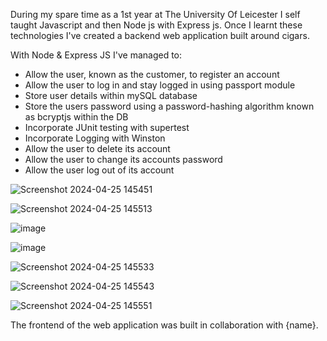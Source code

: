 During my spare time as a 1st year at The University Of Leicester I self taught Javascript and then Node js with Express js. Once I learnt these technologies I've created a backend web application built around cigars.

With Node & Express JS I've managed to:

- Allow the user, known as the customer, to register an account
- Allow the user to log in and stay logged in using passport module
- Store user details within mySQL database
- Store the users password using a password-hashing algorithm known as bcryptjs within the DB
- Incorporate JUnit testing with supertest
- Incorporate Logging with Winston
- Allow the user to delete its account
- Allow the user to change its accounts password
- Allow the user log out of its account


![Screenshot 2024-04-25 145451](https://github.com/mody-18/cubanCigars-com/assets/99497021/52fdc2da-c103-40d7-bdd3-8fd364a30f9a)

![Screenshot 2024-04-25 145513](https://github.com/mody-18/cubanCigars-com/assets/99497021/b978f1d9-2a42-451c-b402-87b5c8511eed)

![image](https://github.com/mody-18/cubanCigars-com/assets/99497021/7df561dc-e118-439b-9d5d-1eaba9382e47)

![image](https://github.com/mody-18/cubanCigars-com/assets/99497021/f3d4414e-78f0-47ff-803c-e3fb44bdf444)

![Screenshot 2024-04-25 145533](https://github.com/mody-18/cubanCigars-com/assets/99497021/54bace2a-d386-4f71-bc04-ca341ffe6285)

![Screenshot 2024-04-25 145543](https://github.com/mody-18/cubanCigars-com/assets/99497021/3e773708-2c56-44b5-9883-f221d3a7b47a)

![Screenshot 2024-04-25 145551](https://github.com/mody-18/cubanCigars-com/assets/99497021/ba30d715-bcce-4e6b-b8ff-a42608c8c5b1)

The frontend of the web application was built in collaboration with {name}. 
